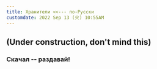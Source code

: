 ```yaml
---
title: Хранители <<--- по-Русски
customdate: 2022 Sep 13 (火) 10:55AM
---
```


## (Under construction, don't mind this)

### Скачал -- раздавай!
